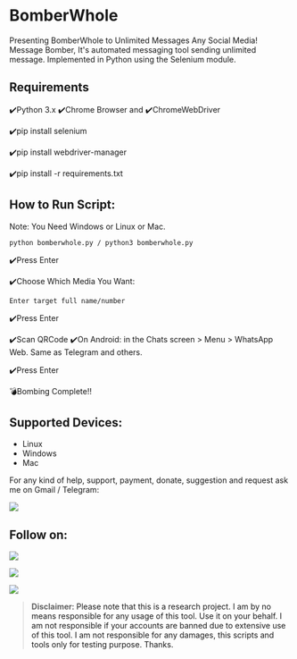 # BomberWhole

Presenting BomberWhole to Unlimited Messages Any Social Media! Message Bomber, It's automated messaging tool sending unlimited message. Implemented in Python using the Selenium module.

## Requirements

✔️Python 3.x
✔️Chrome Browser
       and
✔️ChromeWebDriver

✔️pip install selenium

✔️pip install webdriver-manager

✔️pip install -r requirements.txt

## How to Run Script:

Note: You Need Windows or Linux or Mac.

`python bomberwhole.py / python3 bomberwhole.py`

✔️Press Enter

✔️Choose Which Media You Want:

`Enter target full name/number`

✔️Press Enter

✔️Scan QRCode ✔️On Android: in the Chats screen > Menu > WhatsApp Web. Same as Telegram and others.

✔️Press Enter

💣Bombing Complete!! 

## Supported Devices:
- Linux
- Windows
- Mac

For any kind of help, support, payment, donate, suggestion and request ask me on Gmail / Telegram:

<a href="https://t.me/CyberClans"><img src="https://img.shields.io/badge/Telegram-Group%20Telegram%20Join-blue.svg?logo=telegram"></a>

## Follow on:
<p align="left">
<a href="https://github.com/palahsu"><img src="https://img.shields.io/badge/GitHub-Follow%20on%20GitHub-inactive.svg?logo=github"></a>
</p><p align="left">
<a href="https://www.facebook.com/aduri.knox01/"><img src="https://img.shields.io/badge/Facebook-Follow%20on%20Facebook-blue.svg?logo=facebook"></a>
</p><p align="left">
<a href="https://t.me/AD0000000"><img src="https://img.shields.io/badge/Telegram-Contact%20Telegram%20Profile-blue.svg?logo=telegram"></a>
</p><p align="left"> 
      

> **Disclaimer**<a name="disclaimer" />: Please note that this is a research project. I am by no means responsible for any usage of this tool. Use it on your behalf. I am not responsible if your accounts are banned due to extensive use of this tool. I am not responsible for any damages, this scripts and tools only for testing purpose. Thanks.

